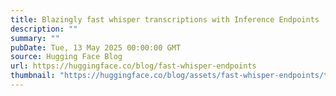 ```yaml
---
title: Blazingly fast whisper transcriptions with Inference Endpoints
description: ""
summary: ""
pubDate: Tue, 13 May 2025 00:00:00 GMT
source: Hugging Face Blog
url: https://huggingface.co/blog/fast-whisper-endpoints
thumbnail: "https://huggingface.co/blog/assets/fast-whisper-endpoints/thumbnail.png"
---
```


